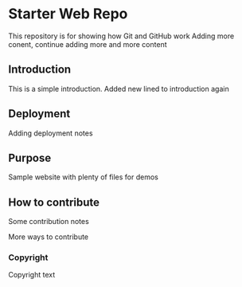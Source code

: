 # Starter Web Repo

This repository is for showing how Git and GitHub work
Adding more conent, continue adding more and more content

## Introduction

This is a simple introduction. Added new lined to introduction again

## Deployment

Adding deployment notes

## Purpose

Sample website with plenty of files for demos

## How to contribute

Some contribution notes

More ways to contribute

### Copyright

Copyright text